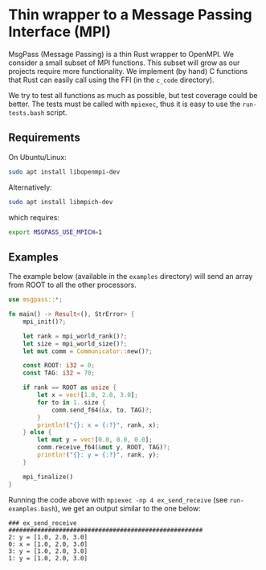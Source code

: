 # Thin wrapper to a Message Passing Interface (MPI)

MsgPass (Message Passing) is a thin Rust wrapper to OpenMPI. We consider a small subset of MPI functions. This subset will grow as our projects require more functionality. We implement (by hand) C functions that Rust can easily call using the FFI (in the `c_code` directory).

We try to test all functions as much as possible, but test coverage could be better. The tests must be called with `mpiexec`, thus it is easy to use the `run-tests.bash` script.

## Requirements

On Ubuntu/Linux:

```bash
sudo apt install libopenmpi-dev
```

Alternatively:

```bash
sudo apt install libmpich-dev
```

which requires:

```bash
export MSGPASS_USE_MPICH=1
```

## Examples

The example below (available in the `examples` directory) will send an array from ROOT to all the other processors.

```rust
use msgpass::*;

fn main() -> Result<(), StrError> {
    mpi_init()?;

    let rank = mpi_world_rank()?;
    let size = mpi_world_size()?;
    let mut comm = Communicator::new()?;

    const ROOT: i32 = 0;
    const TAG: i32 = 70;

    if rank == ROOT as usize {
        let x = vec![1.0, 2.0, 3.0];
        for to in 1..size {
            comm.send_f64(&x, to, TAG)?;
        }
        println!("{}: x = {:?}", rank, x);
    } else {
        let mut y = vec![0.0, 0.0, 0.0];
        comm.receive_f64(&mut y, ROOT, TAG)?;
        println!("{}: y = {:?}", rank, y);
    }

    mpi_finalize()
}
```

Running the code above with `mpiexec -np 4 ex_send_receive` (see `run-examples.bash`), we get an output similar to the one below:

```text
### ex_send_receive ######################################################
2: y = [1.0, 2.0, 3.0]
0: x = [1.0, 2.0, 3.0]
3: y = [1.0, 2.0, 3.0]
1: y = [1.0, 2.0, 3.0]
```
